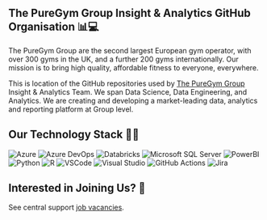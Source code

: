 ## The PureGym Group Insight & Analytics GitHub Organisation :bar_chart::computer: 

The PureGym Group are the second largest European gym operator, with over 300 gyms in the UK, and a further 200 gyms internationally. Our mission is to bring high quality, affordable fitness to everyone, everywhere. 

This is location of the GitHub repositories used by [The PureGym Group](https://www.puregym.com/) Insight & Analytics Team. We span Data Science, Data Engineering, and Analytics. We are creating and developing a market-leading data, analytics and reporting platform at Group level.

## Our Technology Stack :wrench::rocket:

![Azure](https://img.shields.io/badge/azure-%230072C6.svg?style=for-the-badge&logo=microsoftazure&logoColor=white)
![Azure DevOps](https://img.shields.io/badge/Azure_DevOps-0078D7?style=for-the-badge&logo=azure-devops&logoColor=white)
![Databricks]( https://img.shields.io/badge/Databricks-FF3621?style=for-the-badge&logo=Databricks&logoColor=white)
![Microsoft SQL Server](https://img.shields.io/badge/Microsoft_SQL_Server-CC2927?style=for-the-badge&logo=microsoft-sql-server&logoColor=white)
![PowerBI](https://img.shields.io/badge/PowerBI-F2C811?style=for-the-badge&logo=Power%20BI&logoColor=white)
![Python](https://img.shields.io/badge/python-3670A0?style=for-the-badge&logo=python&logoColor=ffdd54)
![R](https://img.shields.io/badge/R-276DC3?style=for-the-badge&logo=r&logoColor=white)
![VSCode](https://img.shields.io/badge/VSCode-0078D4?style=for-the-badge&logo=visual%20studio%20code&logoColor=white)
![Visual Studio](https://img.shields.io/badge/Visual_Studio-5C2D91?style=for-the-badge&logo=visual%20studio&logoColor=white)
![GitHub Actions](https://img.shields.io/badge/GitHub_Actions-2088FF?style=for-the-badge&logo=github-actions&logoColor=white)
![Jira](https://img.shields.io/badge/Jira-0052CC?style=for-the-badge&logo=Jira&logoColor=white)

## Interested in Joining Us? :briefcase: 

See central support [job vacancies]( https://eur63.dayforcehcm.com/CandidatePortal/en-GB/puregympeople/SITE/CANDIDATEPORTAL2/).

